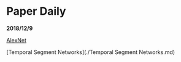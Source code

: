 # Paper Daily

**2018/12/9**

[AlexNet](./AlexNet.md)

[Temporal Segment Networks](./Temporal Segment Networks.md)
